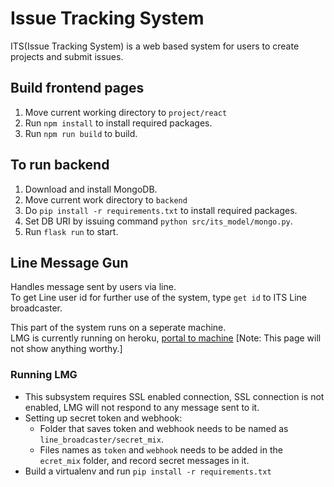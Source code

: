 # Issue Tracking System
ITS(Issue Tracking System) is a web based system for users to create projects and submit issues.

## Build frontend pages
1. Move current working directory to `project/react`
2. Run `npm install` to install required packages.
3. Run `npm run build` to build.

## To run backend
1. Download and install MongoDB.
2. Move current work directory to `backend`
3. Do `pip install -r requirements.txt` to install required packages.
4. Set DB URI by issuing command `python src/its_model/mongo.py`.
5. Run `flask run` to start.

## Line Message Gun
Handles message sent by users via line. \
To get Line user id for further use of the system, type `get id` to ITS Line broadcaster.

This part of the system runs on a seperate machine. \
LMG is currently running on heroku, [portal to machine](https://line-issue-broadcaster.herokuapp.com/) [Note: This page will not show anything worthy.]

### Running LMG
* This subsystem requires SSL enabled connection, SSL connection is not enabled, LMG will not respond to any message sent to it.
* Setting up secret token and webhook:
    * Folder that saves token and webhook needs to be named as `line_broadcaster/secret_mix`.
    * Files names as `token` and `webhook` needs to be added in the `ecret_mix` folder, and record secret messages in it.
* Build a virtualenv and run `pip install -r requirements.txt`
